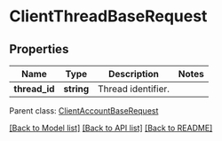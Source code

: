 # ClientThreadBaseRequest

## Properties
Name | Type | Description | Notes
------------ | ------------- | ------------- | -------------
**thread_id** | **string** | Thread identifier. | 

 Parent class: [ClientAccountBaseRequest](ClientAccountBaseRequest.md)

[[Back to Model list]](README.md#documentation-for-models) [[Back to API list]](README.md#documentation-for-api-endpoints) [[Back to README]](README.md)


